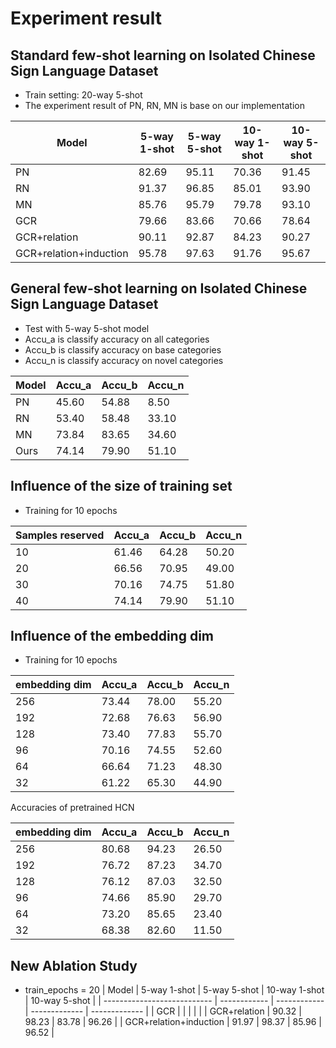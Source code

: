 # Experiment result
## Standard few-shot learning on Isolated Chinese Sign Language Dataset
- Train setting: 20-way 5-shot
- The experiment result of PN, RN, MN is base on our implementation

| Model                       | 5-way 1-shot | 5-way 5-shot | 10-way 1-shot | 10-way 5-shot |
| --------------------------- | ------------ | ------------ | ------------- | ------------- |
| PN                          |    82.69     |    95.11     |    70.36      |    91.45      |
| RN                          |    91.37     |    96.85     |    85.01      |    93.90      |
| MN                          |    85.76     |    95.79     |    79.78      |    93.10      |
| GCR                         |    79.66     |    83.66     |    70.66      |    78.64      |
| GCR+relation                |    90.11     |    92.87     |    84.23      |    90.27      |
| GCR+relation+induction      |    95.78     |    97.63     |    91.76      |    95.67      |
## General few-shot learning on Isolated Chinese Sign Language Dataset
- Test with 5-way 5-shot model
- Accu_a is classify accuracy on all categories
- Accu_b is classify accuracy on base categories
- Accu_n is classify accuracy on novel categories

| Model       | Accu_a | Accu_b | Accu_n |
| ----------- | ------ | ------ | ------ |
| PN          | 45.60  | 54.88  |  8.50  |
| RN          | 53.40  | 58.48  | 33.10  |
| MN          | 73.84  | 83.65  | 34.60  |
| Ours        | 74.14  | 79.90  | 51.10  |
## Influence of the size of training set
- Training for 10 epochs

| Samples reserved     | Accu_a | Accu_b | Accu_n |
| -------------------- | ------ | ------ | ------ |
| 10                   | 61.46  | 64.28  | 50.20  |
| 20                   | 66.56  | 70.95  | 49.00  |
| 30                   | 70.16  | 74.75  | 51.80  |
| 40                   | 74.14  | 79.90  | 51.10  |
## Influence of the embedding dim
- Training for 10 epochs

| embedding dim        | Accu_a | Accu_b | Accu_n |
| -------------------- | ------ | ------ | ------ |
| 256                  | 73.44  | 78.00  | 55.20  |
| 192                  | 72.68  | 76.63  | 56.90  |
| 128                  | 73.40  | 77.83  | 55.70  |
| 96                   | 70.16  | 74.55  | 52.60  |
| 64                   | 66.64  | 71.23  | 48.30  |
| 32                   | 61.22  | 65.30  | 44.90  |

Accuracies of pretrained HCN

| embedding dim        | Accu_a | Accu_b | Accu_n |
| -------------------- | ------ | ------ | ------ |
| 256                  | 80.68  | 94.23  | 26.50  |
| 192                  | 76.72  | 87.23  | 34.70  |
| 128                  | 76.12  | 87.03  | 32.50  |
| 96                   | 74.66  | 85.90  | 29.70  |
| 64                   | 73.20  | 85.65  | 23.40  |
| 32                   | 68.38  | 82.60  | 11.50  |

## New Ablation Study
- train_epochs = 20
| Model                       | 5-way 1-shot | 5-way 5-shot | 10-way 1-shot | 10-way 5-shot |
| --------------------------- | ------------ | ------------ | ------------- | ------------- |
| GCR                         |         |         |          |          |
| GCR+relation                |    90.32     |    98.23     |    83.78      |    96.26      |
| GCR+relation+induction      |    91.97     |    98.37     |    85.96      |    96.52      |
